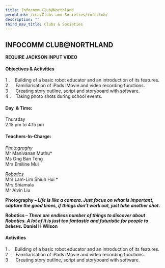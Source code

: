 ```yaml
---
title: Infocomm Club@Northland
permalink: /cca/Clubs-and-Societies/infoclub/
description: ""
third_nav_title: Clubs & Societies
---
```

## INFOCOMM CLUB@NORTHLAND

**REQUIRE JACKSON INPUT VIDEO**

#### Objectives & Activities

1 \.    Building of a basic robot educator and an introduction of its features.  <br>
2 \.    Familiarisation of iPads iMovie and video recording functions. <br>
3 \.    Creating story outline, script and storyboard with software.<br>
4 \.    Taking photo shots during school events.

#### Day  & Time:

Thursday<br>
2.15 pm to 4.15 pm

#### Teachers-In-Charge:

<u>_Photograghy_</u><br>
Mr Manivanan Muthu\*<br>
Ms Ong Ban Teng<br>
Mrs Emiline Mui

<u>_Robotics_</u><br>
Mrs Lam-Lim Shiuh Hui \*  <br>
Mrs Shiamala<br>
Mr Alvin Liu

**Photography – _Life is like a camera. Just focus on what is important, capture the good times, if things don’t work out, just take another shot._**

**Robotics – _There are endless number of things to discover about Robotics. A lot of it is just too fantastic and futuristic for people to believe._ Daniel H Wilson**

#### Activities

1 \.    Building of a basic robot educator and an introduction of its features.  <br>
2 \.    Familiarisation of iPads iMovie and video recording functions.<br>
3 \.    Creating story outline, script and storyboard with software.